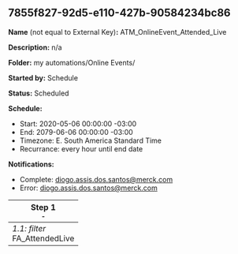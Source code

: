 ## 7855f827-92d5-e110-427b-90584234bc86

**Name** (not equal to External Key)**:** ATM_OnlineEvent_Attended_Live

**Description:** n/a

**Folder:** my automations/Online Events/

**Started by:** Schedule

**Status:** Scheduled

**Schedule:**

* Start: 2020-05-06 00:00:00 -03:00
* End: 2079-06-06 00:00:00 -03:00
* Timezone: E. South America Standard Time
* Recurrance: every hour until end date

**Notifications:**

* Complete: diogo.assis.dos.santos@merck.com
* Error: diogo.assis.dos.santos@merck.com

| Step 1<br>_<small>-</small>_ |
| --- |
| _1.1: filter_<br>FA_AttendedLive |
